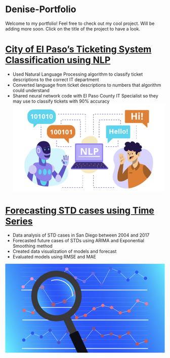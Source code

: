 # Denise-Portfolio
Welcome to my portfolio! Feel free to check out my cool project. Will be adding more soon. Click on the title of the project to have a look.

# [City of El Paso’s Ticketing System Classification using NLP](https://github.com/denisegandara10/Denise-Portfolio/blob/main/Ticket%20Classification%20Presentation.pdf)
* Used Natural Language Processing algorithm to classify ticket descriptions to the correct IT department
* Converted language from ticket descriptions to numbers that algorithm could understand
* Shared neural network code with El Paso County IT Specialist so they may use to classify tickets with 90% accuracy
![alt text](https://github.com/denisegandara10/Denise-Portfolio/blob/main/nlp_pic.png)



# [Forecasting STD cases using Time Series](https://github.com/denisegandara10/Denise-Portfolio/blob/main/Project_ONE.pdf)
* Data analysis of STD cases in San Diego between 2004 and 2017
* Forecasted future cases of STDs using ARIMA and Exponential Smoothing method
* Created data visualization of models and forecast
* Evaluated models using RMSE and MAE

![alt text](https://github.com/denisegandara10/Denise-Portfolio/blob/main/ts_pic.png)
